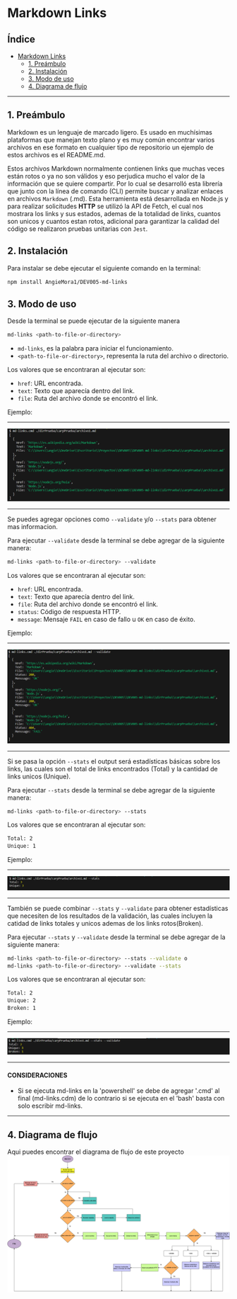 # Markdown Links
## Índice

- [Markdown Links](#markdown-links)
  - [1. Preámbulo](#1-preámbulo)
  - [2. Instalación](#2-instalación)
  - [3. Modo de uso](#3-modo-de-uso)
  - [4. Diagrama de flujo](#4-diagrama-de-flujo)
  
 
***
## 1. Preámbulo

Markdown es un lenguaje de marcado ligero. Es usado en muchísimas plataformas que manejan texto plano y es muy común encontrar varios archivos en ese formato en cualquier tipo de repositorio un ejemplo de estos archivos es el README.md.

Estos archivos Markdown normalmente contienen links que muchas veces están rotos o ya no son válidos y eso perjudica mucho el valor de la información que se quiere compartir. Por lo cual se desarrolló esta librería que junto con la línea de comando (CLI) permite buscar y analizar enlaces en archivos `Markdown` (.md). Esta herramienta está desarrollada en Node.js y para realizar solicitudes __HTTP__ se utilizó la API de Fetch, el cual nos mostrara los links y sus estados, ademas de la totalidad de links, cuantos son unicos y cuantos estan rotos, adicional para garantizar la calidad del código se realizaron pruebas unitarias con `Jest`.

## 2. Instalación 

Para instalar se debe ejecutar el siguiente comando en la terminal: 
```sh
npm install AngieMora1/DEV005-md-links
```

## 3. Modo de uso

Desde la terminal se puede ejecutar de la siguiente manera 
```sh
md-links <path-to-file-or-directory>
```
* `md-links`, es la palabra para iniciar el funcionamiento.
* `<path-to-file-or-directory>`, representa la ruta del archivo o directorio.

Los valores que se encontraran al ejecutar son:

* `href`: URL encontrada.
* `text`: Texto que aparecía dentro del link.
* `file`: Ruta del archivo donde se encontró el link.

Ejemplo:
***
![md-links validate: {False}](./Img/Validate(False).png)
***
Se puedes agregar opciones como `--validate` y/o `--stats` para obtener mas informacion.

Para ejecutar `--validate` desde la terminal se debe agregar de la siguiente manera:

```sh
md-links <path-to-file-or-directory> --validate
```
Los valores que se encontraran al ejecutar son:

* `href`: URL encontrada.
* `text`: Texto que aparecía dentro del link.
* `file`: Ruta del archivo donde se encontró el link.
* `status`: Código de respuesta HTTP.
* `message`: Mensaje `FAIL` en caso de fallo u `OK` en caso de éxito.

Ejemplo:
***
![md-links validate: {True}](./Img/validate(True).png)
***
Si se pasa la opción `--stats` el output será estadísticas básicas sobre los links, las cuales son el total de links encontrados (Total) y la cantidad de links unicos (Unique).

Para ejecutar `--stats` desde la terminal se debe agregar de la siguiente manera:
```sh
md-links <path-to-file-or-directory> --stats
```
Los valores que se encontraran al ejecutar son:
```sh
Total: 2
Unique: 1
```
Ejemplo:
***
![md-links validate: {false} && stats](./Img/Validate(False)%26%26stats.png)
***
También se puede combinar `--stats` y `--validate` para obtener estadísticas que necesiten de los resultados de la validación, las cuales incluyen la catidad de links totales y unicos ademas de los links rotos(Broken).

Para ejecutar `--stats` y `--validate` desde la terminal se debe agregar de la siguiente manera:
```sh
md-links <path-to-file-or-directory> --stats --validate o
md-links <path-to-file-or-directory> --validate --stats 
```
Los valores que se encontraran al ejecutar son:
```sh
Total: 2
Unique: 2
Broken: 1
```
Ejemplo:
***
![md-links validate: {true} && stats](./Img/validate(True)%26%26stats.png)
***
#### CONSIDERACIONES
 * Si se ejecuta md-links en la 'powershell' se debe de agregar '.cmd' al final (md-links.cdm) de lo contrario si se ejecuta en el 'bash' basta con solo escribir md-links.
_________________________________________________________

## 4. Diagrama de flujo
Aqui puedes encontrar el diagrama de flujo de este proyecto
![Diagrama-de-flujo](./Img/Diagrama%20de%20flujo%20CL.png)

